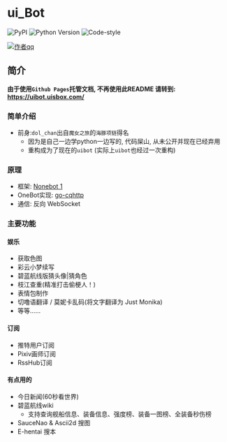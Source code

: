 # ui_Bot

![PyPI](https://img.shields.io/badge/PyPI-1.8.2-blue?logo=#3775A9)
![Python Version](https://img.shields.io/badge/python-3.9-brightgreen)
![Code-style](https://img.shields.io/badge/Codestyle-black-black)

[![作者qq](https://img.shields.io/badge/作者qq-839778960-orange.svg?style=flat&logo=Tencent-QQ)](https://qm.qq.com/cgi-bin/qm/qr?k=WKBxF1bEZ2ghsbmW2dCx9DWtzOp7Oq94&noverify=0)
## 简介

**由于使用`Github Pages`托管文档, 不再使用此README 请转到: https://uibot.uisbox.com/**

### 简单介绍
   - 前身:`dol_chan`出自`魔女之旅`的`海豚项链`得名
     - 因为是自己一边学python一边写的, 代码屎山, 从未公开并现在已经弃用
     - 重构成为了现在的`uibot` (实际上`uibot`也经过一次重构)

### 原理
   - 框架: [Nonebot 1](https://github.com/nonebot/nonebot)
   - OneBot实现: [go-cqhttp](https://github.com/Mrs4s/go-cqhttp)
   - 通信: 反向 WebSocket

### 主要功能
#### 娱乐
   - 获取色图
   - 彩云小梦续写
   - 碧蓝航线版猜头像|猜角色
   - 枝江查重(精准打击偷梗人！)
   - 表情包制作
   - 切噜语翻译 / 莫妮卡乱码(将文字翻译为 Just Monika)
   - 等等……

#### 订阅
   - 推特用户订阅
   - Pixiv画师订阅
   - RssHub订阅

#### 有点用的
   - 今日新闻(60秒看世界)
   - 碧蓝航线wiki
     - 支持查询舰船信息、装备信息、强度榜、装备一图榜、全装备秒伤榜
   - SauceNao & Ascii2d 搜图
   - E-hentai 搜本